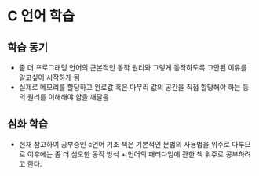 # C 언어 학습
## 학습 동기
- 좀 더 프로그래밍 언어의 근본적인 동작 원리와 그렇게 동작하도록 고안된 이유를 알고싶어 시작하게 됨
- 실제로 메모리를 할당하고 완료값 혹은 마무리 값의 공간을 직접 할당해야 하는 등의 원리를 이해해야 함을 깨달음

## 심화 학습
- 현재 참고하여 공부중인 c언어 기초 책은 기본적인 문법의 사용법을 위주로 다루므로 이후에는 좀 더 심오한 동작 방식 + 언어의 패러다임에 관한 책 위주로 공부하려고 한다.